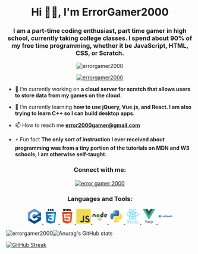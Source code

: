 <h1 align="center">Hi 👋🏻, I'm ErrorGamer2000</h1>
<h3 align="center">I am a part-time coding enthusiast, part time gamer in high school, currently taking college classes. I spend about 90% of my free time programming, whether it be JavaScript, HTML, CSS, or Scratch.</h3>

<p align="center"> <img src="https://komarev.com/ghpvc/?username=errorgamer2000&label=Profile%20views&color=ff4d4d&style=flat-square" alt="errorgamer2000" /> </p>

<p align="center"> <a href="https://github.com/ryo-ma/github-profile-trophy"><img src="https://github-profile-trophy.vercel.app/?username=errorgamer2000" alt="errorgamer2000" /></a> </p>

- 🔭 I’m currently working on **a cloud server for scratch that allows users to store data from my games on the cloud.**

- 🌱 I’m currently learning **how to use jQuery, Vue.js, and React. I am also trying to learn C++ so I can build desktop apps.**

- 📫 How to reach me **error2000gamer@gmail.com**

- ⚡ Fun fact **The only sort of instruction I ever received about programming was from a tiny portion of the tutorials on MDN and W3 schools; I am otherwise self-taught.**

<h3 align="center">Connect with me:</h3>
<p align="center">
<a href="https://www.youtube.com/channel/UCuK3qqLTl3oyk_Kly1x1Wng" target="blank"><img align="center" src="https://raw.githubusercontent.com/rahuldkjain/github-profile-readme-generator/master/src/images/icons/Social/youtube.svg" alt="error gamer 2000" height="30" width="40" /></a>
</p>

<h3 align="center">Languages and Tools:</h3>
<p align="center"> <a href="https://www.w3schools.com/cpp/" target="_blank"> <img src="https://raw.githubusercontent.com/devicons/devicon/master/icons/cplusplus/cplusplus-original.svg" alt="cplusplus" width="40" height="40"/> </a> <a href="https://www.w3schools.com/css/" target="_blank"> <img src="https://raw.githubusercontent.com/devicons/devicon/master/icons/css3/css3-original-wordmark.svg" alt="css3" width="40" height="40"/> </a> <a href="https://www.w3.org/html/" target="_blank"> <img src="https://raw.githubusercontent.com/devicons/devicon/master/icons/html5/html5-original-wordmark.svg" alt="html5" width="40" height="40"/> </a> <a href="https://developer.mozilla.org/en-US/docs/Web/JavaScript" target="_blank"> <img src="https://raw.githubusercontent.com/devicons/devicon/master/icons/javascript/javascript-original.svg" alt="javascript" width="40" height="40"/> </a> <a href="https://nodejs.org" target="_blank"> <img src="https://raw.githubusercontent.com/devicons/devicon/master/icons/nodejs/nodejs-original-wordmark.svg" alt="nodejs" width="40" height="40"/> </a> <a href="https://www.python.org" target="_blank"> <img src="https://raw.githubusercontent.com/devicons/devicon/master/icons/python/python-original.svg" alt="python" width="40" height="40"/> </a> <a href="https://reactjs.org/" target="_blank"> <img src="https://raw.githubusercontent.com/devicons/devicon/master/icons/react/react-original-wordmark.svg" alt="react" width="40" height="40"/> </a> <a href="https://vuejs.org/" target="_blank"> <img src="https://raw.githubusercontent.com/devicons/devicon/master/icons/vuejs/vuejs-original-wordmark.svg" alt="vuejs" width="40" height="40"/> </a> <a href="https://webpack.js.org" target="_blank"> <img src="https://raw.githubusercontent.com/devicons/devicon/d00d0969292a6569d45b06d3f350f463a0107b0d/icons/webpack/webpack-original-wordmark.svg" alt="webpack" width="40" height="40"/> </a> </p>

<p><img align="left" src="https://github-readme-stats.vercel.app/api/top-langs?username=errorgamer2000&show_icons=true&locale=en&layout=compact" alt="errorgamer2000" /></p>

![Anurag's GitHub stats](https://github-readme-stats.vercel.app/api?username=errorgamer2000&show_icons=true&theme=tokyonight&locale=en)

[![GitHub Streak](http://github-readme-streak-stats.herokuapp.com?user=ErrorGamer2000&theme=dark&ring=FF4D4D&fire=FF4D4D&currStreakLabel=FF4D4D)](https://git.io/streak-stats)

